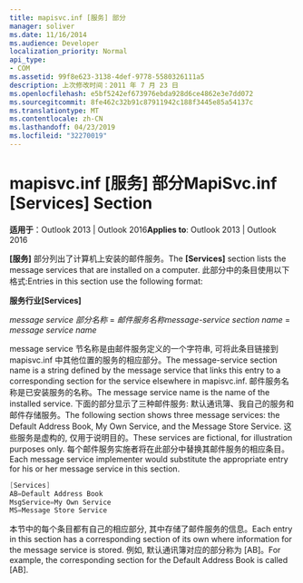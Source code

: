 ```yaml
---
title: mapisvc.inf [服务] 部分
manager: soliver
ms.date: 11/16/2014
ms.audience: Developer
localization_priority: Normal
api_type:
- COM
ms.assetid: 99f8e623-3138-4def-9778-5580326111a5
description: 上次修改时间：2011 年 7 月 23 日
ms.openlocfilehash: e5bf5242ef673976ebda928d6ce4862e3e7dd072
ms.sourcegitcommit: 8fe462c32b91c87911942c188f3445e85a54137c
ms.translationtype: MT
ms.contentlocale: zh-CN
ms.lasthandoff: 04/23/2019
ms.locfileid: "32270019"
---
```

# <a name="mapisvcinf-services-section"></a><span data-ttu-id="f09b3-103">mapisvc.inf [服务] 部分</span><span class="sxs-lookup"><span data-stu-id="f09b3-103">MapiSvc.inf [Services] Section</span></span>

  
  
<span data-ttu-id="f09b3-104">**适用于**：Outlook 2013 | Outlook 2016</span><span class="sxs-lookup"><span data-stu-id="f09b3-104">**Applies to**: Outlook 2013 | Outlook 2016</span></span> 
  
<span data-ttu-id="f09b3-105">**[服务]** 部分列出了计算机上安装的邮件服务。</span><span class="sxs-lookup"><span data-stu-id="f09b3-105">The **[Services]** section lists the message services that are installed on a computer.</span></span> <span data-ttu-id="f09b3-106">此部分中的条目使用以下格式:</span><span class="sxs-lookup"><span data-stu-id="f09b3-106">Entries in this section use the following format:</span></span> 
  
 <span data-ttu-id="f09b3-107">**服务行业**</span><span class="sxs-lookup"><span data-stu-id="f09b3-107">**[Services]**</span></span>
  
 <span data-ttu-id="f09b3-108">_message service 部分名称_ =  _邮件服务名称_</span><span class="sxs-lookup"><span data-stu-id="f09b3-108">_message-service section name_ =  _message service name_</span></span>
  
<span data-ttu-id="f09b3-109">message service 节名称是由邮件服务定义的一个字符串, 可将此条目链接到 mapisvc.inf 中其他位置的服务的相应部分。</span><span class="sxs-lookup"><span data-stu-id="f09b3-109">The message-service section name is a string defined by the message service that links this entry to a corresponding section for the service elsewhere in mapisvc.inf.</span></span> <span data-ttu-id="f09b3-110">邮件服务名称是已安装服务的名称。</span><span class="sxs-lookup"><span data-stu-id="f09b3-110">The message service name is the name of the installed service.</span></span> <span data-ttu-id="f09b3-111">下面的部分显示了三种邮件服务: 默认通讯簿、我自己的服务和邮件存储服务。</span><span class="sxs-lookup"><span data-stu-id="f09b3-111">The following section shows three message services: the Default Address Book, My Own Service, and the Message Store Service.</span></span> <span data-ttu-id="f09b3-112">这些服务是虚构的, 仅用于说明目的。</span><span class="sxs-lookup"><span data-stu-id="f09b3-112">These services are fictional, for illustration purposes only.</span></span> <span data-ttu-id="f09b3-113">每个邮件服务实施者将在此部分中替换其邮件服务的相应条目。</span><span class="sxs-lookup"><span data-stu-id="f09b3-113">Each message service implementer would substitute the appropriate entry for his or her message service in this section.</span></span>
  
```cpp
[Services]
AB=Default Address Book
MsgService=My Own Service
MS=Message Store Service

```

<span data-ttu-id="f09b3-114">本节中的每个条目都有自己的相应部分, 其中存储了邮件服务的信息。</span><span class="sxs-lookup"><span data-stu-id="f09b3-114">Each entry in this section has a corresponding section of its own where information for the message service is stored.</span></span> <span data-ttu-id="f09b3-115">例如, 默认通讯簿对应的部分称为 [AB]。</span><span class="sxs-lookup"><span data-stu-id="f09b3-115">For example, the corresponding section for the Default Address Book is called [AB].</span></span>
  

